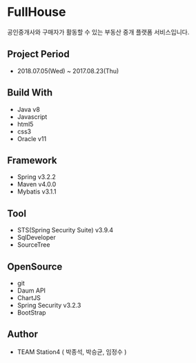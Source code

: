 # FullHouse
  공인중개사와 구매자가 활동할 수 있는 부동산 중개 플랫폼 서비스입니다.

## Project Period
  * 2018.07.05(Wed) ~ 2017.08.23(Thu)

## Build With
  * Java v8
  * Javascript
  * html5
  * css3
  * Oracle v11

## Framework
  * Spring v3.2.2
  * Maven v4.0.0
  * Mybatis v3.1.1

## Tool
  * STS(Spring Security Suite) v3.9.4
  * SqlDeveloper
  * SourceTree

## OpenSource
  * git
  * Daum API
  * ChartJS
  * Spring Security v3.2.3
  * BootStrap

## Author
  * TEAM Station4 ( 박종석, 박승균, 임정수 )